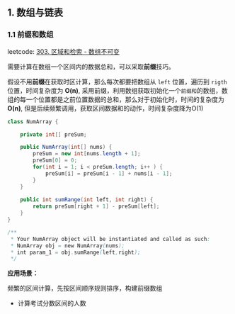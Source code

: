 



## 1. 数组与链表



### 1.1 前缀和数组

leetcode:  [303. 区域和检索 - 数组不可变](https://leetcode-cn.com/problems/range-sum-query-immutable/)

需要计算在数组一个区间内的数据总和，可以采取**前缀**技巧。

假设不用**前缀**在获取时区计算，那么每次都要把数组从 `left` 位置，遍历到 `rigth` 位置，时间复杂度为 **O(n)**, 采用前缀，利用数组获取初始化一个`前缀和`的数组，数组的每一个位置都是之前位置数据的总和，那么对于初始化时，时间的复杂度为**O(n)**, 但是后续频繁调用，获取区间数据和的动作，时间复杂度降为O(1)

```java
class NumArray {

    private int[] preSum;

    public NumArray(int[] nums) {
        preSum = new int[nums.length + 1];
        preSum[0] = 0;
        for(int i = 1; i < preSum.length; i++ ) {
            preSum[i] = preSum[i - 1] + nums[i - 1];
        }
    }
    
    public int sumRange(int left, int right) {
        return preSum[right + 1] - preSum[left];
    }
}

/**
 * Your NumArray object will be instantiated and called as such:
 * NumArray obj = new NumArray(nums);
 * int param_1 = obj.sumRange(left,right);
 */
```



**应用场景：**

频繁的区间计算，先按区间顺序规则排序，构建前缀数组

- 计算考试分数区间的人数

